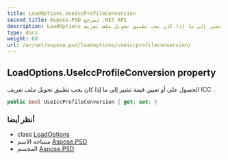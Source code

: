```yaml
---
title: LoadOptions.UseIccProfileConversion
second_title: Aspose.PSD لمرجع .NET API
description: LoadOptions ملكية. الحصول على أو تعيين قيمة تشير إلى ما إذا كان يجب تطبيق تحويل ملف تعريف ICC .
type: docs
weight: 60
url: /ar/net/aspose.psd/loadoptions/useiccprofileconversion/
---
```

## LoadOptions.UseIccProfileConversion property

الحصول على أو تعيين قيمة تشير إلى ما إذا كان يجب تطبيق تحويل ملف تعريف ICC .

```csharp
public bool UseIccProfileConversion { get; set; }
```

### أنظر أيضا

* class [LoadOptions](../)
* مساحة الاسم [Aspose.PSD](../../loadoptions/)
* المجسم [Aspose.PSD](../../../)



